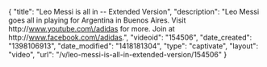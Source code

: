 {
    "title": "Leo Messi is all in -- Extended Version",
    "description": "Leo Messi goes all in playing for Argentina in Buenos Aires. Visit http:\/\/www.youtube.com\/adidas for more. Join at http:\/\/www.facebook.com\/adidas.",
    "videoid": "154506",
    "date_created": "1398106913",
    "date_modified": "1418181304",
    "type": "captivate",
    "layout": "video",
    "url": "\/v\/leo-messi-is-all-in-extended-version\/154506"
}